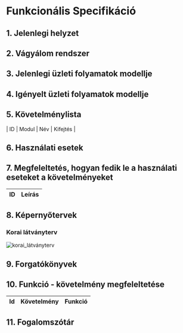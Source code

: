 # Funkcionális Specifikáció
## 1. Jelenlegi helyzet


## 2. Vágyálom rendszer


## 3. Jelenlegi üzleti folyamatok modellje



## 4. Igényelt üzleti folyamatok modellje


## 5. Követelménylista

| ID | Modul | Név | Kifejtés |


## 6. Használati esetek


## 7. Megfeleltetés, hogyan fedik le a használati eseteket a követelményeket
|ID|Leírás           |
|-------------------------|---------------------------|


## 8. Képernyőtervek

### Korai látványterv
![korai_látványterv](../Img/memulatoralphfa.jpg)


## 9. Forgatókönyvek


## 10. Funkció - követelmény megfeleltetése

 | Id | Követelmény | Funkció |
 | :---: | --- | --- |

## 11. Fogalomszótár

